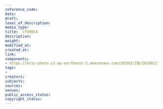 ```yaml
---
reference_code: 
date: 
draft: 
level_of_description: 
media_type: 
title: _CTU0854
description: 
weight: 
modified_at: 
created_at: 
link: 
components:
- https://kctu-photo.s3.ap-northeast-2.amazonaws.com/2020년/2월/20200217_제70차+민주노총+정기대의원대회/_CTU0854.jpg
tags:
- 
creators: 
subjects: 
sources: 
venues: 
public_access_status: 
copyright_status: 
---
```

